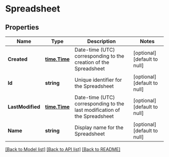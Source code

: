 # Spreadsheet

## Properties
Name | Type | Description | Notes
------------ | ------------- | ------------- | -------------
**Created** | [**time.Time**](time.Time.md) | Date-time (UTC) corresponding to the creation of the Spreadsheet | [optional] [default to null]
**Id** | **string** | Unique identifier for the Spreadsheet | [optional] [default to null]
**LastModified** | [**time.Time**](time.Time.md) | Date-time (UTC) corresponding to the last modification of the Spreadsheet | [optional] [default to null]
**Name** | **string** | Display name for the Spreadsheet | [optional] [default to null]

[[Back to Model list]](../README.md#documentation-for-models) [[Back to API list]](../README.md#documentation-for-api-endpoints) [[Back to README]](../README.md)


